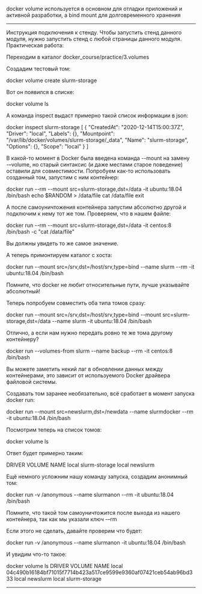 docker volume используется в основном для отладки приложений и активной разработки, а bind mount для долговременного хранения

---
Инструкция подключения к стенду. Чтобы запустить стенд данного модуля, нужно запустить стенд с любой страницы данного модуля.
Практическая работа:

Переходим в каталог docker_course/practice/3.volumes

Создадим тестовый том:

docker volume create slurm-storage

Вот он появился в списке:

docker volume ls

А команда inspect выдаст примерно такой список информации в json:

docker inspect slurm-storage
[
    {
        "CreatedAt": "2020-12-14T15:00:37Z",
        "Driver": "local",
        "Labels": {},
        "Mountpoint": "/var/lib/docker/volumes/slurm-storage/_data",
        "Name": "slurm-storage",
        "Options": {},
        "Scope": "local"
    }
]

В какой-то момент в Docker была введена команда --mount на замену -–volume, но старый синтаксис (и даже местами старое поведение) оставили для совместимости. Попробуем как-то использовать созданный том, запустим с ним контейнер:

docker run --rm --mount src=slurm-storage,dst=/data -it ubuntu:18.04 /bin/bash
echo $RANDOM > /data/file
cat /data/file
exit

А после самоуничтожения контейнера запустим абсолютно другой и подключим к нему тот же том. Проверяем, что в нашем файле:

docker run --rm --mount src=slurm-storage,dst=/data -it centos:8 /bin/bash -c "cat /data/file"

Вы должны увидеть то же самое значение.

А теперь примонтируем каталог с хоста:

docker run --mount src=/srv,dst=/host/srv,type=bind --name slurm --rm -it ubuntu:18.04 /bin/bash

Помните, что docker не любит относительные пути, лучше указывайте абсолютный!

Теперь попробуем совместить оба типа томов сразу:

docker run --mount src=/srv,dst=/host/srv,type=bind --mount src=slurm-storage,dst=/data --name slurm -it ubuntu:18.04 /bin/bash

Отлично, а если нам нужно передать ровно те же тома другому контейнеру?

docker run --volumes-from slurm --name backup --rm -it centos:8 /bin/bash

Вы можете заметить некий лаг в обновлении данных между контейнерами, это зависит от используемого Docker драйвера файловой системы.

Создавать том заранее необязательно, всё сработает в момент запуска docker run:

docker run --mount src=newslurm,dst=/newdata --name slurmdocker --rm -it ubuntu:18.04 /bin/bash

Посмотрим теперь на список томов:

docker volume ls

Ответ будет примерно таким:

DRIVER    VOLUME NAME
local     slurm-storage
local     newslurm

Ещё немного усложним нашу команду запуска, создадим анонимный том:

docker run -v /anonymous --name slurmanon --rm -it ubuntu:18.04 /bin/bash

Помните, что такой том самоуничтожится после выхода из нашего контейнера, так как мы указали ключ -–rm

Если этого не сделать, давайте проверим что будет:

docker run -v /anonymous --name slurmanon -it ubuntu:18.04 /bin/bash

И увидим что-то такое:

docker volume ls
DRIVER    VOLUME NAME
local     04c490b16184bf71015f7714b423a517ce9599e9360af07421ceb54ab96bd333
local     newslurm
local     slurm-storage

---
